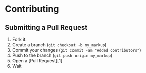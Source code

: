 # Contributing

## Submitting a Pull Request

1. Fork it.
2. Create a branch (`git checkout -b my_markup`)
3. Commit your changes (`git commit -am "Added contributors"`)
4. Push to the branch (`git push origin my_markup`)
5. Open a [Pull Request][1]
6. Wait
